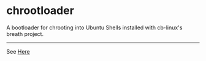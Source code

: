 # chrootloader
A bootloader for chrooting into Ubuntu Shells installed with cb-linux's breath project.

---
See [Here](https://github.com/cb-linux/breath)
